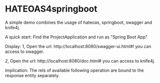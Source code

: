 # HATEOAS4springboot
A simple demo combines the usage of hateoas, springboot, swagger and knife4j.

A quick start:
Find the ProjectApplication and run as "Spring Boot App"

Display:
1, Open the url: http://localhost:8080/swagger-ui.html#!
you can access to swagger.

2, Open the url: http://localhost:8080/doc.html#
you can access to knife4j.

Implication:
The rels of available following operation are bound to the response entity separately.
